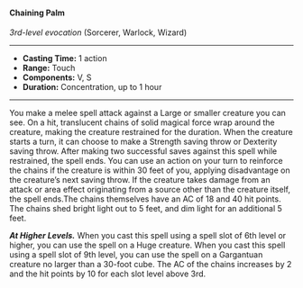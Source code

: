#### Chaining Palm
*3rd-level evocation* (Sorcerer, Warlock, Wizard)
___
- **Casting Time:** 1 action
- **Range:** Touch
- **Components:** V, S
- **Duration:** Concentration, up to 1 hour
---
You make a melee spell attack against a Large or smaller creature you can see. On a hit, translucent chains of solid magical force wrap around the creature, making the creature restrained for the duration. When the creature starts a turn, it can choose to make a Strength saving throw or Dexterity saving throw. After making two successful saves against this spell while restrained, the spell ends. You can use an action on your turn to reinforce the chains if the creature is within 30 feet of you, applying disadvantage on the creature’s next saving throw. If the creature takes damage from an attack or area effect originating from a source other than the creature itself, the spell ends.The chains themselves have an AC of 18 and 40 hit points. The chains shed bright light out to 5 feet, and dim light for an additional 5 feet.

***At Higher Levels.*** When you cast this spell using a spell slot of 6th level or higher, you can use the spell on a Huge creature. When you cast this spell using a spell slot of 9th level, you can use the spell on a Gargantuan creature no larger than a 30-foot cube. The AC of the chains increases by 2 and the hit points by 10 for each slot level above 3rd.
